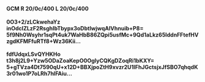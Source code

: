 #### GCM R 20/0c/400 L 20/0c/400
**0O3+2/zLCkwehaYz**<br/>**inOdclZLzF2RsghIbTbypx3oDbtIwjwqAlVhnuib+P8=**<br/>**5f9Nh0Wsyhr1sqPt4uk7WaHbB86ZQpi5usfMc+9Qd1aLkz65IddnFFtefHVzgdKFMFfuRTf8+Wz36Kii...**<br/><br/>
**fdfUdqxLSvQYHKHo**<br/>**t3h8j2L9+Yzw5ODaZoaKepO0OglyCQKgDZoqRi1bKXY=**<br/>**5+gTVza4Dt7590qU+x12D+BBXjpoZtH9xvzr2U1IFhJGctsjxJfSBO7qhqdK3r01wo1P7oLRh7hlFAiu...**